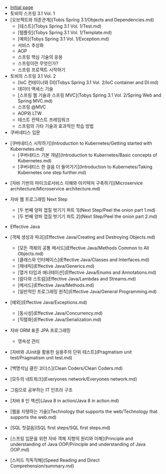 * [Initial page](README.md)
* 토비의 스프링 3.1 Vol. 1
* [오브젝트와 의존관계](Tobis Spring 3.1/Objects and Dependencies.md)
    * [테스트](Tobys Spring 3.1 Vol. 1/Test.md)
    * [템플릿](Tobys Spring 3.1 Vol. 1/Template.md)
    * [예외](Tobys Spring 3.1 Vol. 1/Exception.md)
    * 서비스 추상화
    * AOP
    * 스프링 핵심 기술의 응용
    * 스프링이란 무엇인가?
    * 스프링 프로젝트 시작하기
* 토비의 스프링 3.1 Vol. 2
    * [IoC 컨테이너와 DI](Tobys Spring 3.1 Vol. 2/IoC container and DI.md)
    * 데이터 액세스 기술
    * [스프링 웹 기술과 스프링 MVC](Tobys Spring 3.1 Vol. 2/Spring Web and Spring MVC.md)
    * 스프링 @MVC
    * AOP와 LTW
    * 테스트 컨텍스트 프레임워크
    * 스프링의 기타 기술과 효과적인 학습 방법
* 쿠버네티스 입문
- [쿠버네티스 시작하기](Introduction to Kubernetes/Getting started with Kubernetes.md)
    - [쿠버네티스 기본 개념](Introduction to Kubernetes/Basic concepts of Kubernetes.md)
    - [쿠버네티스 한 걸음 더 들어가기](Introduction to Kubernetes/Taking Kubernetes one step further.md)
* [자바 기반의 마이크로서비스 이해와 아키텍처 구축하기](Microservice architecture/Microservice architecture.md)
* 자바 웹 프로그래밍 Next Step
    - [두 번째 양파 껍질 벗기기 파트 1](Next Step/Peel the onion part 1.md)
    - [두 번째 양파 껍질 벗기기 파트 2](Next Step/Peel the onion part 2.md)
* Effective Java
* [객체 생성과 파괴](Effective Java/Creating and Destroying Objects.md)
    * [모든 객체의 공통 메서드](Effective Java/Methods Common to All Objects.md)
    * [클래스와 인터페이스](Effective Java/Classes and Interfaces.md)
    * [제네릭](Effective Java/Generics.md)
    * [열거 타입과 애너테이션](Effective Java/Enums and Annotations.md)
    * [람다와 스트림](Effective Java/Lambdas and Streams.md)
    * [메서드](Effective Java/Methods.md)
    * [일반적인 프로그래밍 원칙](Effective Java/General Programming.md)
    
* [예외](Effective Java/Exceptions.md)
    * [동시성](Effective Java/Concurrency.md)
    * [직렬화](Effective Java/Serialization.md)
- 자바 ORM 표준 JPA 프로그래밍
  - 영속성 관리
- [자바와 JUnit을 활용한 실용주의 단위 테스트](Pragmatism unit test/Pragmatism unit test.md)

- [백명석님 클린 코더스](Clean Coders/Clean Coders.md)
- [모두의 네트워크](Everyones network/Everyones network.md)
- 그림으로 공부하는 IT 인프라 구조
- [자바 8 인 액션](Java 8 in action/Java 8 in action.md)
- [웹을 지탱하는 기술](Technology that supports the web/Technology that supports the web.md)
- [SQL 첫걸음](SQL first steps/SQL first steps.md)
- [스프링 입문을 위한 자바 객체 지향의 원리와 이해](Principle and understanding of Java OOP/Principle and understanding of Java OOP.md)
- [스피드 직독직해](Speed Reading and Direct Comprehension/summary.md)








